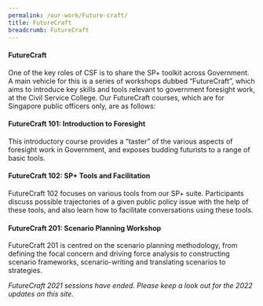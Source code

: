 ```yaml
---
permalink: /our-work/Future-craft/
title: FutureCraft
breadcrumb: FutureCraft
---
```

#### **FutureCraft**

One of the key roles of CSF is to share the SP+ toolkit across Government. A main vehicle for this is a series of workshops dubbed “FutureCraft”, which aims to introduce key skills and tools relevant to government foresight work, at the Civil Service College. Our FutureCraft courses, which are for Singapore public officers only, are as follows:

#### **FutureCraft 101: Introduction to Foresight**

This introductory course provides  a “taster” of the various aspects of foresight work in Government, and exposes budding futurists to a range of basic tools. 


#### **FutureCraft 102: SP+ Tools and Facilitation**

FutureCraft 102 focuses on various tools from our SP+ suite. Participants discuss possible trajectories of a given public policy issue with the help of these tools, and also learn how to facilitate conversations using these tools.

 
#### **FutureCraft 201: Scenario Planning Workshop**

FutureCraft 201 is centred on the scenario planning methodology, from defining the focal concern and driving force analysis to constructing scenario frameworks, scenario-writing and translating scenarios to strategies.

*FutureCraft 2021 sessions have ended. Please keep a look out for the 2022 updates on this site.*